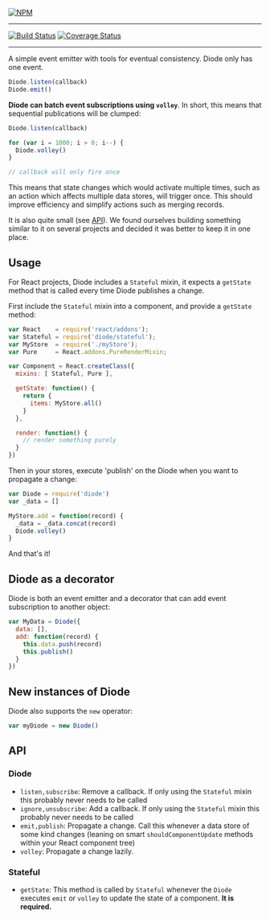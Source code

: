 [![NPM](https://nodei.co/npm/diode.png?compact=true)](https://npmjs.org/package/diode)

---

[![Build Status](https://travis-ci.org/vigetlabs/diode.png?branch=master)](https://travis-ci.org/vigetlabs/diode)
[![Coverage Status](https://coveralls.io/repos/vigetlabs/diode/badge.svg)](https://coveralls.io/r/vigetlabs/diode)

---

A simple event emitter with tools for eventual consistency. Diode only
has one event.

```javascript
Diode.listen(callback)
Diode.emit()
```

**Diode can batch event subscriptions using `volley`**. In
short, this means that sequential publications will be clumped:

```javascript
Diode.listen(callback)

for (var i = 1000; i > 0; i--) {
  Diode.volley()
}

// callback will only fire once
```

This means that state changes which would activate multiple times,
such as an action which affects multiple data stores, will trigger
once. This should improve efficiency and simplify actions such as
merging records.

It is also quite small (see [API](#api)). We found ourselves building
something similar to it on several projects and decided it was better
to keep it in one place.

## Usage

For React projects, Diode includes a `Stateful` mixin, it expects a
`getState` method that is called every time Diode publishes a
change.

First include the `Stateful` mixin into a component, and provide a
`getState` method:

```javascript
var React    = require('react/addons');
var Stateful = require('diode/stateful');
var MyStore  = require('./myStore');
var Pure     = React.addons.PureRenderMixin;

var Component = React.createClass({
  mixins: [ Stateful, Pure ],

  getState: function() {
    return {
      items: MyStore.all()
    }
  },

  render: function() {
    // render something purely
  }
})
```

Then in your stores, execute 'publish' on the Diode when you want to
propagate a change:

```javascript
var Diode = require('diode')
var _data = []

MyStore.add = function(record) {
  _data = _data.concat(record)
  Diode.volley()
}
```

And that's it!

## Diode as a decorator

Diode is both an event emitter and a decorator that can add event
subscription to another object:

```javascript
var MyData = Diode({
  data: [],
  add: function(record) {
    this.data.push(record)
    this.publish()
  }
})
```

## New instances of Diode

Diode also supports the `new` operator:

```javascript
var myDiode = new Diode()
```

## API

### Diode

- `listen,subscribe`: Remove a callback. If only using the `Stateful` mixin
  this probably never needs to be called
- `ignore,unsubscribe`: Add a callback. If only using the `Stateful` mixin
  this probably never needs to be called
- `emit,publish`: Propagate a change. Call this whenever a data store of
  some kind changes (leaning on smart `shouldComponentUpdate` methods
  within your React component tree)
- `volley`: Propagate a change lazily.

### Stateful

- `getState`: This method is called by `Stateful` whenever the `Diode`
  executes `emit` or `volley` to update the state of a component. **It
  is required.**
